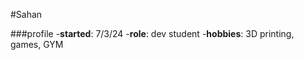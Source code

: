 #Sahan

###profile
-**started**:   7/3/24
-**role**:      dev student
-**hobbies**:   3D printing, games, GYM